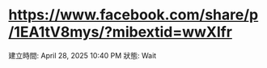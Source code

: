 # https://www.facebook.com/share/p/1EA1tV8mys/?mibextid=wwXIfr

建立時間: April 28, 2025 10:40 PM
狀態: Wait